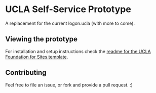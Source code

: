 # UCLA Self-Service Prototype

A replacement for the current logon.ucla (with more to come).

## Viewing the prototype

For installation and setup instructions check the [readme for the UCLA Foundation for Sites template](https://github.com/ucla/foundation-zurb-template/blob/master/readme.md).

## Contributing

Feel free to file an issue, or fork and provide a pull request. :)